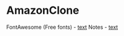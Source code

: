 # AmazonClone

FontAwesome (Free fonts) - [text](https://fontawesome.com/)
Notes - [text](https://drive.google.com/drive/folders/1wfNTKinBAV6CCxaI5lfSnnRFAYpy0uEl)